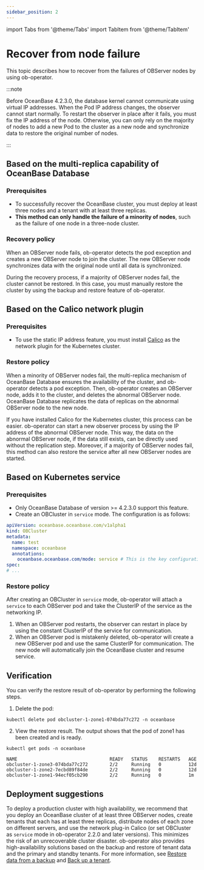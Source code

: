 ```yaml
---
sidebar_position: 2
---
```


import Tabs from '@theme/Tabs'
import TabItem from '@theme/TabItem'

# Recover from node failure

This topic describes how to recover from the failures of OBServer nodes by using ob-operator.

:::note

Before OceanBase 4.2.3.0, the database kernel cannot communicate using virtual IP addresses. When the Pod IP address changes, the observer cannot start normally. To restart the observer in place after it fails, you must fix the IP address of the node. Otherwise, you can only rely on the majority of nodes to add a new Pod to the cluster as a new node and synchronize data to restore the original number of nodes.

:::


## Based on the multi-replica capability of OceanBase Database

### Prerequisites

- To successfully recover the OceanBase cluster, you must deploy at least three nodes and a tenant with at least three replicas.
- **This method can only handle the failure of a minority of nodes**, such as the failure of one node in a three-node cluster.

### Recovery policy

When an OBServer node fails, ob-operator detects the pod exception and creates a new OBServer node to join the cluster. The new OBServer node synchronizes data with the original node until all data is synchronized. 

During the recovery process, if a majority of OBServer nodes fail, the cluster cannot be restored. In this case, you must manually restore the cluster by using the backup and restore feature of ob-operator.

## Based on the Calico network plugin

### Prerequisites

- To use the static IP address feature, you must install [Calico](https://docs.tigera.io/calico/latest/getting-started/kubernetes/) as the network plugin for the Kubernetes cluster.

### Restore policy

When a minority of OBServer nodes fail, the multi-replica mechanism of OceanBase Database ensures the availability of the cluster, and ob-operator detects a pod exception. Then, ob-operator creates an OBServer node, adds it to the cluster, and deletes the abnormal OBServer node. OceanBase Database replicates the data of replicas on the abnormal OBServer node to the new node.

If you have installed Calico for the Kubernetes cluster, this process can be easier. ob-operator can start a new observer process by using the IP address of the abnormal OBServer node. This way, the data on the abnormal OBServer node, if the data still exists, can be directly used without the replication step. Moreover, if a majority of OBServer nodes fail, this method can also restore the service after all new OBServer nodes are started.

## Based on Kubernetes service

### Prerequisites

- Only OceanBase Database of version >= 4.2.3.0 support this feature.
- Create an OBCluster in `service` mode. The configuration is as follows:

```yaml
apiVersion: oceanbase.oceanbase.com/v1alpha1
kind: OBCluster
metadata:
  name: test
  namespace: oceanbase
  annotations:
    oceanbase.oceanbase.com/mode: service # This is the key configuration
spec:
# ...
```
### Restore policy

After creating an OBCluster in `service` mode, ob-operator will attach a `service` to each OBServer pod and take the ClusterIP of the service as the networking IP. 

1. When an OBServer pod restarts, the observer can restart in place by using the constant ClusterIP of the service for communication. 
2. When an OBServer pod is mistakenly deleted, ob-operator will create a new OBServer pod and use the same ClusterIP for communication. The new node will automatically join the OceanBase cluster and resume service.

## Verification

You can verify the restore result of ob-operator by performing the following steps.

1. Delete the pod: 

```shell
kubectl delete pod obcluster-1-zone1-074bda77c272 -n oceanbase
```

2. View the restore result. The output shows that the pod of zone1 has been created and is ready.

```shell
kubectl get pods -n oceanbase

NAME                                  READY   STATUS    RESTARTS   AGE
obcluster-1-zone3-074bda77c272        2/2     Running   0          12d
obcluster-1-zone2-7ecbd89f84de        2/2     Running   0          12d
obcluster-1-zone1-94ecf05cb290        2/2     Running   0          1m
```

## Deployment suggestions

To deploy a production cluster with high availability, we recommend that you deploy an OceanBase cluster of at least three OBServer nodes, create tenants that each has at least three replicas, distribute nodes of each zone on different servers, and use the network plug-in Calico (or set OBCluster as `service` mode in ob-operator 2.2.0 and later versions). This minimizes the risk of an unrecoverable cluster disaster. ob-operator also provides high-availability solutions based on the backup and restore of tenant data and the primary and standby tenants. For more information, see [Restore data from a backup](500.data-recovery-of-ob-operator.md) and [Back up a tenant](400.tenant-backup-of-ob-operator.md).
